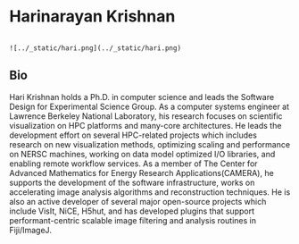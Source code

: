 # Harinarayan Krishnan

```{div} headshot-main align-center 

![../_static/hari.png](../_static/hari.png)

```

## Bio

Hari Krishnan holds a Ph.D. in computer science and leads the Software Design for Experimental Science Group. As a
computer systems engineer at Lawrence Berkeley National Laboratory, his research focuses on scientific visualization on
HPC platforms and many-core architectures. He leads the development effort on several HPC-related projects which
includes research on new visualization methods, optimizing scaling and performance on NERSC machines, working on data
model optimized I/O libraries, and enabling remote workflow services. As a member of The Center for Advanced Mathematics
for Energy Research Applications(CAMERA), he supports the development of the software infrastructure, works on
accelerating image analysis algorithms and reconstruction techniques. He is also an active developer of several major
open-source projects which include VisIt, NiCE, H5hut, and has developed plugins that support performant-centric
scalable image filtering and analysis routines in Fiji/ImageJ.